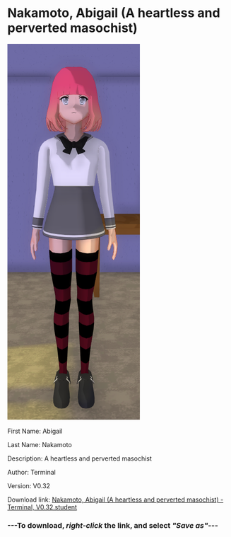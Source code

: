 # Nakamoto, Abigail (A heartless and perverted masochist)

<img src = "https://raw.githubusercontent.com/Arbiter1223/Daigaku-Gurashi-Custom-Students/master/Students/Files/Nakamoto%2C%20Abigail%20(A%20heartless%20and%20perverted%20masochist).png">

First Name: Abigail

Last Name: Nakamoto

Description: A heartless and perverted masochist

Author: Terminal

Version: V0.32

Download link: <a href="https://raw.githubusercontent.com/Arbiter1223/Daigaku-Gurashi-Custom-Students/master/Students/Files/Nakamoto%2C%20Abigail%20(A%20heartless%20and%20perverted%20masochist)%20-%20Terminal%2C%20V0.32.student">Nakamoto, Abigail (A heartless and perverted masochist) - Terminal, V0.32.student</a>

### ---**To download, _right-click_ the link, and select _"Save as"_**---
